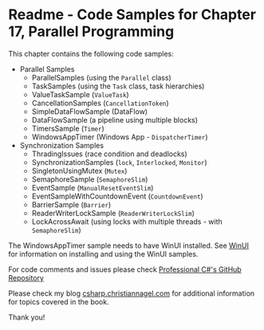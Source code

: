# Readme - Code Samples for Chapter 17, Parallel Programming

This chapter contains the following code samples:

* Parallel Samples
    * ParallelSamples (using the `Parallel` class)
    * TaskSamples (using the `Task` class, task hierarchies)
    * ValueTaskSample (`ValueTask`)
    * CancellationSamples (`CancellationToken`)
    * SimpleDataFlowSample (DataFlow)
    * DataFlowSample (a pipeline using multiple blocks)
    * TimersSample (`Timer`)
    * WindowsAppTimer (Windows App - `DispatcherTimer`)
* Synchronization Samples
    * ThradingIssues (race condition and deadlocks)
    * SynchronizationSamples (`lock`, `Interlocked`, `Monitor`)
    * SingletonUsingMutex (`Mutex`)
    * SemaphoreSample (`SemaphoreSlim`)
    * EventSample (`ManualResetEventSlim`)
    * EventSampleWithCountdownEvent (`CountdownEvent`)
    * BarrierSample (`Barrier`)
    * ReaderWriterLockSample (`ReaderWriterLockSlim`)
    * LockAcrossAwait (using locks with multiple threads - with `SemaphoreSlim`)

The WindowsAppTimer sample needs to have WinUI installed. See [WinUI](../../WinUI.md) for information on installing and using the WinUI samples.
 
For code comments and issues please check [Professional C#'s GitHub Repository](https://github.com/ProfessionalCSharp/ProfessionalCSharp7)

Please check my blog [csharp.christiannagel.com](https://csharp.christiannagel.com "csharp.christiannagel.com") for additional information for topics covered in the book.

Thank you!